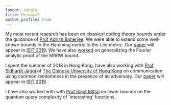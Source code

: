 ```yaml
---
layout: single
title: Research
author_profile: true
---
```

My most recent research has been on classical coding theory bounds under the guidance of <a href="https://home.iitk.ac.in/~adrish">Prof Adrish Banerjee</a>. We were able to extend some well-known bounds in the Hamming metric to the Lee metric. Our <a href="/assets/pdfs/Lee_metric.pdf">paper</a> will appear in <a href="https://2019.ieee-isit.org/">ISIT 2019</a>. We have also <a href="/assets/pdfs/Adversarial_Channels.pdf">worked</a> on generalizing the Fourier analytic proof of the MRRW bound.

I spent the summer of 2018 in Hong Kong, have also working with <a href="https://staff.ie.cuhk.edu.hk/~sjaggi/"> Prof Sidharth Jaggi </a> of <a href="http://www.cuhk.edu.hk/english/index.html">The Chinese University of Hong Kong</a> on communication using common randomness in the presence of an adversary. Our <a href="/assets/pdfs/Shared_randomness.pdf">paper</a> will appear in <a href="https://2019.ieee-isit.org/">ISIT 2019</a>.

I have also worked with with <a href="https://www.cse.iitk.ac.in/users/rmittal/">Prof Rajat Mittal</a> on lower bounds on the quantum query complexity of 'interesting' functions.
